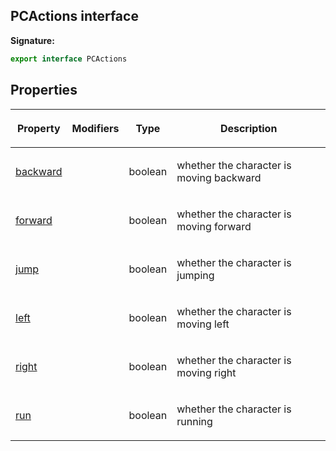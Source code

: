 
## PCActions interface

**Signature:**

```typescript
export interface PCActions 
```

## Properties

<table><thead><tr><th>

Property


</th><th>

Modifiers


</th><th>

Type


</th><th>

Description


</th></tr></thead>
<tbody><tr><td>

[backward](/reference/pcactions/backward.md)


</td><td>


</td><td>

boolean


</td><td>

whether the character is moving backward


</td></tr>
<tr><td>

[forward](/reference/pcactions/forward.md)


</td><td>


</td><td>

boolean


</td><td>

whether the character is moving forward


</td></tr>
<tr><td>

[jump](/reference/pcactions/jump.md)


</td><td>


</td><td>

boolean


</td><td>

whether the character is jumping


</td></tr>
<tr><td>

[left](/reference/pcactions/left.md)


</td><td>


</td><td>

boolean


</td><td>

whether the character is moving left


</td></tr>
<tr><td>

[right](/reference/pcactions/right.md)


</td><td>


</td><td>

boolean


</td><td>

whether the character is moving right


</td></tr>
<tr><td>

[run](/reference/pcactions/run.md)


</td><td>


</td><td>

boolean


</td><td>

whether the character is running


</td></tr>
</tbody></table>
